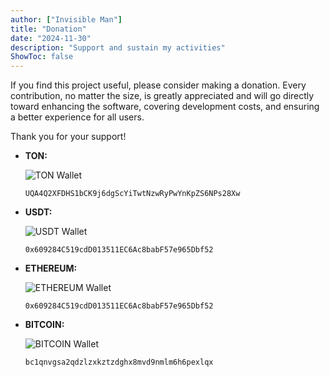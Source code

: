 ```yaml
---
author: ["Invisible Man"]
title: "Donation"
date: "2024-11-30"
description: "Support and sustain my activities"
ShowToc: false
---
```


If you find this project useful, please consider making a donation. Every contribution, no matter the size, is greatly appreciated and will go directly toward enhancing the software, covering development costs, and ensuring a better experience for all users.

Thank you for your support!

- **TON:**

   ![TON Wallet](./ton-wallet.svg)

   ```
   UQA4Q2XFDHS1bCK9j6dgScYiTwtNzwRyPwYnKpZS6NPs28Xw
   ```

- **USDT:**

   ![USDT Wallet](./usdt-wallet.svg)

   ```
   0x609284C519cdD013511EC6Ac8babF57e965Dbf52
   ```

- **ETHEREUM:**

   ![ETHEREUM Wallet](./ethereum-wallet.svg)

   ```
   0x609284C519cdD013511EC6Ac8babF57e965Dbf52
   ```

- **BITCOIN:**

   ![BITCOIN Wallet](./bitcoin-wallet.svg)

   ```
   bc1qnvgsa2qdzlzxkztzdghx8mvd9nmlm6h6pexlqx
   ```